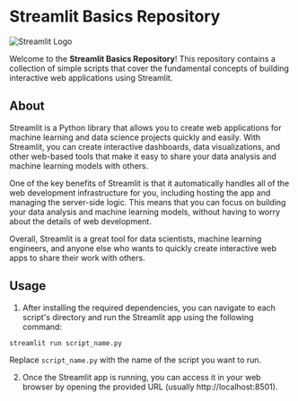 # Streamlit Basics Repository

![Streamlit Logo](https://raw.githubusercontent.com/streamlit/streamlit/develop/assets/logo_color_sticker.png)

Welcome to the **Streamlit Basics Repository**! This repository contains a collection of simple scripts that cover the fundamental concepts of building interactive web applications using Streamlit.

## About

Streamlit is a Python library that allows you to create web applications for machine learning and data science projects quickly and easily. With Streamlit, you can create interactive dashboards, data visualizations, and other web-based tools that make it easy to share your data analysis and machine learning models with others.

One of the key benefits of Streamlit is that it automatically handles all of the web development infrastructure for you, including hosting the app and managing the server-side logic. This means that you can focus on building your data analysis and machine learning models, without having to worry about the details of web development.

Overall, Streamlit is a great tool for data scientists, machine learning engineers, and anyone else who wants to quickly create interactive web apps to share their work with others.

## Usage

1. After installing the required dependencies, you can navigate to each script's directory and run the Streamlit app using the following command:

`streamlit run script_name.py`

Replace `script_name.py` with the name of the script you want to run.

2. Once the Streamlit app is running, you can access it in your web browser by opening the provided URL (usually http://localhost:8501).

